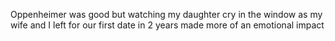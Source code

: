 Oppenheimer was good but watching my daughter cry in the window as my wife and I left for our first date in 2 years made more of an emotional impact

